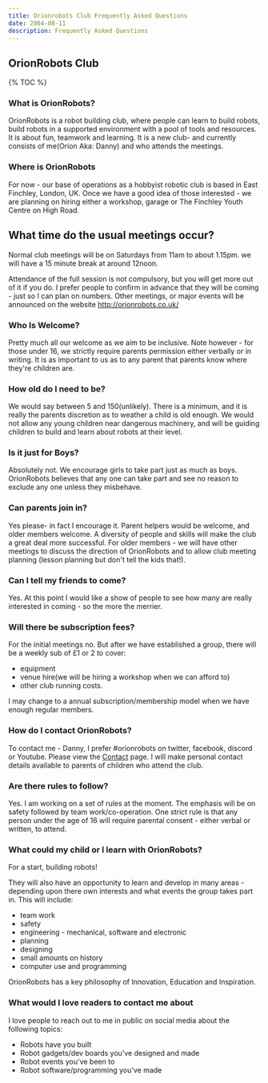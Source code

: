 ```yaml
---
title: Orionrobots Club Frequently Asked Questions
date: 2004-08-11
description: Frequently Asked Questions
---
```

## OrionRobots Club

{% TOC %}

### What is OrionRobots?

OrionRobots is a robot building club, where people can learn to build
robots, build robots in a supported environment with a pool of tools
and resources. It is about fun, teamwork and learning. It is a new
club- and currently consists of me(Orion Aka: Danny) and who attends
the meetings.

### Where is OrionRobots

For now - our base of operations as a hobbyist robotic club is based in East Finchley, London, UK. Once we have a good idea of those interested - we are
planning on hiring either a workshop, garage or The Finchley Youth Centre on High Road.

## What time do the usual meetings occur?

Normal club meetings will be on Saturdays from 11am to about 1.15pm. we will have a 15 minute break at around 12noon.

Attendance of the full session is not compulsory, but you will get more out of it if you do.
I prefer people to confirm in advance that they will be coming - just so I can plan on numbers.
Other meetings, or major events will be announced on the website <http://orionrobots.co.uk/>

### Who Is Welcome?

Pretty much all our welcome as we aim to be inclusive.
Note however - for those under 16, we strictly require parents permission either verbally or in writing.
It is as important to us as to any parent that parents know where they're children are.

### How old do I need to be?

We would say between 5 and 150(unlikely).
There is a minimum, and it is really the parents discretion as to weather a child is old enough.
We would not allow any young children near dangerous machinery,
and will be guiding children to build and learn about robots at their level.

### Is it just for Boys?

Absolutely not.
We encourage girls to take part just as much as boys.
OrionRobots believes that any one can take part and see no reason to exclude any one unless they misbehave.

### Can parents join in?

Yes please- in fact I encourage it.
Parent helpers would be welcome, and older members welcome.
A diversity of people and skills will make the club a great deal more successful.
For older members - we will have other meetings to discuss the direction of OrionRobots and to allow club meeting planning (lesson planning but don't tell the kids that!).

### Can I tell my friends to come?

Yes.
At this point I would like a show of people to see how many are really interested in coming - so the more the merrier.

### Will there be subscription fees?

For the initial meetings no.
But after we have established a group, there will be a weekly sub of £1 or 2 to cover:

- equipment
- venue hire(we will be hiring a workshop when we can afford to)
- other club running costs.

I may change to a annual subscription/membership model when we have enough regular members.

### How do I contact OrionRobots?

To contact me - Danny, I prefer #orionrobots on twitter, facebook, discord or Youtube.
Please view the <a href="http://orionrobots.co.uk/contact">Contact</a> page.
I will make personal contact details available to parents of children who attend the club.

### Are there rules to follow?

Yes.
I am working on a set of rules at the moment.
The emphasis will be on safety followed by team work/co-operation.
One strict rule is that any person under the age of 16 will require parental consent - either verbal or written, to attend.

### What could my child or I learn with OrionRobots?

For a start, building robots!

They will also have an opportunity to learn and develop in many areas - depending upon there own interests and what events the group takes part in.
This will include:

- team work
- safety
- engineering - mechanical, software and electronic
- planning
- designing
- small amounts on history
- computer use and programming

OrionRobots has a key philosophy of Innovation, Education and Inspiration.

### What would I love readers to contact me about

I love people to reach out to me in public on social media about the following topics:

- Robots have you built
- Robot gadgets/dev boards you've designed and made
- Robot events you've been to
- Robot software/programming you've made
